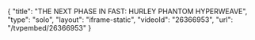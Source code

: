 {
    "title": "THE NEXT PHASE IN FAST: HURLEY PHANTOM HYPERWEAVE",
    "type": "solo",
    "layout": "iframe-static",
    "videoId": "26366953",
    "url": "\/tvpembed\/26366953"
}